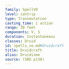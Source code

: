 ```yaml
---
family: SpellVO
level: cantrip
type: Transmutation
casting_time: 1 action
range: 30 feet
components: V, S
duration: Instantaneous
classes: Druid
id: spells_vo.md#druidcraft
title: Druidcraft
alias: Druidisme
source: (SRD p138)
---
```


